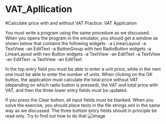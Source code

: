# VAT_Apllication
#Calculate price with and without VAT
Practice: VAT Application


You must  write  a  program  using  the  same  procedure  as  we discussed.  When  you  opens  the  program  in  the  emulator,  you  should  get  a  window  as  shown  below  that  contains  the  following  widgets:
-a LinearLayout
-a TextView
-an EditText
-a ButtonGroup  with  two  RadioButton  widgets
-a LinearLayout  with  two  Button  widgets
-a TextView
-an EditText
-a TextView
-an EditText
-a TextView
-an EditText

In  the  top  entry  field  you  must  be  able  to  enter  a  unit  price,  while  in  the  next  one  must  be  able  to  enter  the  number  of  units.  When  clicking  on  the  OK  button,  the  application  must  calculate  the  total  price  without  VAT  (depending  on  which  radio  button  is  pressed),  the VAT and total price with VAT, and then the three lower entry fields must be updated.


If  you  press  the  Clear  button,  all  input  fields  must  be  blanked.
When  you  solve  the  exercise,  you  should  place  texts  in  the  file  strings.xml  in  the  same  way  as  we discussed. 
The three bottom entry fields should in principle be read only. Try to find out how to do that
![image](https://user-images.githubusercontent.com/101111993/210276677-a84678a4-b75d-49bd-8561-96ad311a7050.png)
